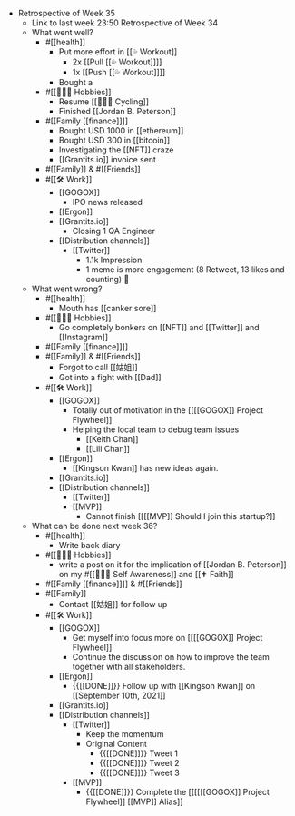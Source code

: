 - Retrospective of Week 35
    - Link to last week 23:50 Retrospective of Week 34
    - What went well?
        - #[[health]]
            - Put more effort in [[💦 Workout]]
                - 2x [[Pull [[💦 Workout]]]] 
                - 1x [[Push [[💦 Workout]]]]
            - Bought a 
        - #[[🚴🏻‍♂️ Hobbies]]
            - Resume [[🚴🏼‍♂️ Cycling]]
            - Finished [[Jordan B. Peterson]]
        - #[[Family [[finance]]]]
            - Bought USD 1000 in [[ethereum]]
            - Bought USD 300 in [[bitcoin]]
            - Investigating the [[NFT]] craze
            - [[Grantits.io]] invoice sent
        - #[[Family]] & #[[Friends]]
        - #[[🛠️ Work]]
            - [[GOGOX]]
                - IPO news released
            - [[Ergon]]
            - [[Grantits.io]]
                - Closing 1 QA Engineer
            - [[Distribution channels]]
                - [[Twitter]]
                    - 1.1k Impression
                    - 1 meme is more engagement (8 Retweet, 13 likes and counting) 🥳
    - What went wrong?
        - #[[health]]
            - Mouth has [[canker sore]]
        - #[[🚴🏻‍♂️ Hobbies]]
            - Go completely bonkers on [[NFT]] and [[Twitter]] and [[Instagram]] 
        - #[[Family [[finance]]]]
        - #[[Family]] & #[[Friends]]
            - Forgot to call [[姑姐]]
            - Got into a fight with [[Dad]]
        - #[[🛠️ Work]]
            - [[GOGOX]]
                - Totally out of motivation in the [[[[GOGOX]] Project Flywheel]]
                - Helping the local team to debug team issues
                    - [[Keith Chan]]
                    - [[Lili Chan]]
            - [[Ergon]]
                - [[Kingson Kwan]] has new ideas again.
            - [[Grantits.io]]
            - [[Distribution channels]]
                - [[Twitter]]
                - [[MVP]]
                    - Cannot finish [[[[MVP]] Should I join this startup?]]
    - What can be done next week 36?
        - #[[health]]
            - Write back diary 
        - #[[🚴🏻‍♂️ Hobbies]]
            - write a post on it for the implication of [[Jordan B. Peterson]] on my #[[🧘🏻‍♂️ Self Awareness]] and [[✝️ Faith]]
        - #[[Family [[finance]]]] & #[[Friends]]
        - #[[Family]]
            - Contact [[姑姐]] for follow up
        - #[[🛠️ Work]]
            - [[GOGOX]]
                - Get myself into focus more on [[[[GOGOX]] Project Flywheel]]
                - Continue the discussion on how to improve the team together with all stakeholders.
            - [[Ergon]]
                - {{[[DONE]]}} Follow up with [[Kingson Kwan]] on [[September 10th, 2021]]
            - [[Grantits.io]]
            - [[Distribution channels]]
                - [[Twitter]]
                    - Keep the momentum
                    - Original Content
                        - {{[[DONE]]}}  Tweet 1
                        - {{[[DONE]]}}  Tweet 2
                        - {{[[DONE]]}} Tweet 3
                - [[MVP]]
                    - {{[[DONE]]}}  Complete the [[[[[[GOGOX]] Project Flywheel]] [[MVP]] Alias]]
